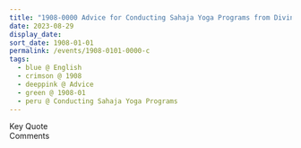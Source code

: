 ```yaml
---
title: "1908-0000 Advice for Conducting Sahaja Yoga Programs from Divine Cool Breeze (India), Volume 2, Issues 8 and 9, Page 27"
date: 2023-08-29
display_date: 
sort_date: 1908-01-01
permalink: /events/1908-0101-0000-c
tags:
  - blue @ English
  - crimson @ 1908
  - deeppink @ Advice
  - green @ 1908-01
  - peru @ Conducting Sahaja Yoga Programs
---
```


<wave-list>
  <list-title color="green" width="75">Key Quote</list-title>
  <list-item color="BlanchedAlmond"  width="200"></list-item>
  <list-item color="Lavender"></list-item>
  <list-item color="BlanchedAlmond"></list-item>
</wave-list>

<br>

<wave-list>
  <list-title color="green" width="75">Comments</list-title>
  <list-item color="BlanchedAlmond"  width="200"></list-item>
  <list-item color="Lavender"></list-item>
  <list-item color="BlanchedAlmond"></list-item>
</wave-list>